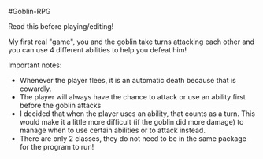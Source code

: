 #Goblin-RPG

Read this before playing/editing!

My first real "game", you and the goblin take turns attacking each other and you can use 4 different abilities to help you defeat him!

Important notes:
- Whenever the player flees, it is an automatic death because that is cowardly.
- The player will always have the chance to attack or use an ability first before the goblin attacks
- I decided that when the player uses an ability, that counts as a turn. This would make it a little more difficult (if the goblin did more damage) to manage when to use certain abilities or to attack instead.
- There are only 2 classes, they do not need to be in the same package for the program to run!

